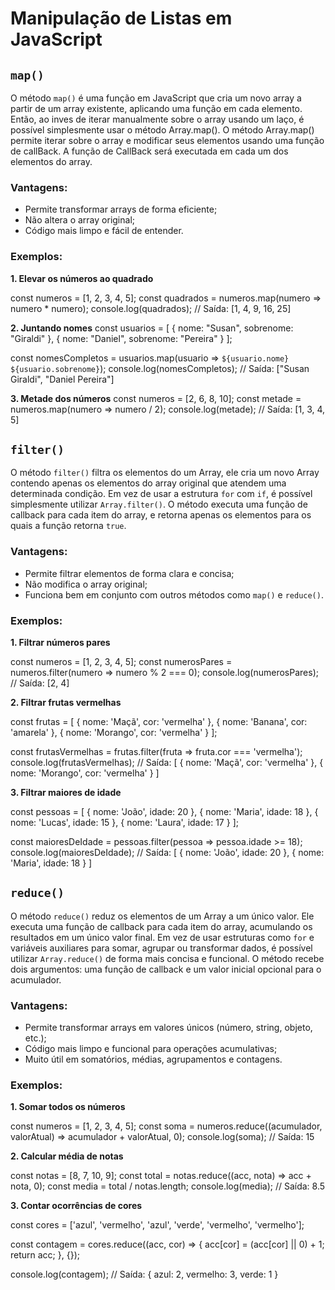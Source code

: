 # Manipulação de Listas em JavaScript

## `map()`

O método `map()` é uma função em JavaScript que cria um novo array a partir de um array existente, aplicando uma função em cada elemento. Então, ao inves de iterar manualmente sobre o array usando um laço, é possível simplesmente usar o método Array.map(). O método Array.map() permite  iterar sobre o array e modificar seus elementos usando uma função de callBack. A função de CallBack será executada em cada um dos elementos do array.

### Vantagens:
- Permite transformar arrays de forma eficiente;
- Não altera o array original;
- Código mais limpo e fácil de entender.

### Exemplos:

**1. Elevar os números ao quadrado**

const numeros = [1, 2, 3, 4, 5];
const quadrados = numeros.map(numero => numero * numero);
console.log(quadrados); // Saída: [1, 4, 9, 16, 25]

**2. Juntando nomes**
const usuarios = [
  { nome: "Susan", sobrenome: "Giraldi" },
  { nome: "Daniel", sobrenome: "Pereira" }
];

const nomesCompletos = usuarios.map(usuario => `${usuario.nome} ${usuario.sobrenome}`);
console.log(nomesCompletos); // Saída: ["Susan Giraldi", "Daniel Pereira"]

**3. Metade dos números**
const numeros = [2, 6, 8, 10];
const metade = numeros.map(numero => numero / 2);
console.log(metade); // Saída: [1, 3, 4, 5]


## `filter()`

O método `filter()` filtra os elementos do um Array, ele cria um novo Array contendo apenas os elementos do array original que atendem uma determinada condição. Em vez de usar a estrutura `for` com `if`, é possível simplesmente utilizar `Array.filter()`. O método executa uma função de callback para cada item do array, e retorna apenas os elementos para os quais a função retorna `true`.

### Vantagens:
- Permite filtrar elementos de forma clara e concisa;
- Não modifica o array original;
- Funciona bem em conjunto com outros métodos como `map()` e `reduce()`.

### Exemplos:

**1. Filtrar números pares**

const numeros = [1, 2, 3, 4, 5];
const numerosPares = numeros.filter(numero => numero % 2 === 0);
console.log(numerosPares); // Saída: [2, 4]

**2. Filtrar frutas vermelhas**

const frutas = [
  { nome: 'Maçã', cor: 'vermelha' },
  { nome: 'Banana', cor: 'amarela' },
  { nome: 'Morango', cor: 'vermelha' }
];

const frutasVermelhas = frutas.filter(fruta => fruta.cor === 'vermelha');
console.log(frutasVermelhas);
// Saída: [ { nome: 'Maçã', cor: 'vermelha' }, { nome: 'Morango', cor: 'vermelha' } ]

**3. Filtrar maiores de idade**

const pessoas = [
  { nome: 'João', idade: 20 },
  { nome: 'Maria', idade: 18 },
  { nome: 'Lucas', idade: 15 },
  { nome: 'Laura', idade: 17 }
];

const maioresDeIdade = pessoas.filter(pessoa => pessoa.idade >= 18);
console.log(maioresDeIdade);
// Saída: [ { nome: 'João', idade: 20 }, { nome: 'Maria', idade: 18 } ]

## `reduce()`

O método `reduce()` reduz os elementos de um Array a um único valor. Ele executa uma função de callback para cada item do array, acumulando os resultados em um único valor final. Em vez de usar estruturas como `for` e variáveis auxiliares para somar, agrupar ou transformar dados, é possível utilizar `Array.reduce()` de forma mais concisa e funcional. O método recebe dois argumentos: uma função de callback e um valor inicial opcional para o acumulador.

### Vantagens:
- Permite transformar arrays em valores únicos (número, string, objeto, etc.);
- Código mais limpo e funcional para operações acumulativas;
- Muito útil em somatórios, médias, agrupamentos e contagens.

### Exemplos:

**1. Somar todos os números**

const numeros = [1, 2, 3, 4, 5];
const soma = numeros.reduce((acumulador, valorAtual) => acumulador + valorAtual, 0);
console.log(soma); // Saída: 15

**2. Calcular média de notas**

const notas = [8, 7, 10, 9];
const total = notas.reduce((acc, nota) => acc + nota, 0);
const media = total / notas.length;
console.log(media); // Saída: 8.5

**3. Contar ocorrências de cores**

const cores = ['azul', 'vermelho', 'azul', 'verde', 'vermelho', 'vermelho'];

const contagem = cores.reduce((acc, cor) => {
  acc[cor] = (acc[cor] || 0) + 1;
  return acc;
}, {});

console.log(contagem);
// Saída: { azul: 2, vermelho: 3, verde: 1 }







